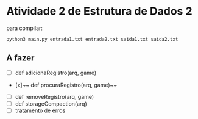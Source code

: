 # Atividade 2 de Estrutura de Dados 2
para compilar:
```
python3 main.py entrada1.txt entrada2.txt saida1.txt saida2.txt
```
## A fazer
  - [ ] def adicionaRegistro(arq, game)
  - [x]~~ def procuraRegistro(arq, game)~~
  - [ ] def removeRegistro(arq, game)
  - [ ] def storageCompaction(arq)
  - [ ] tratamento de erros
